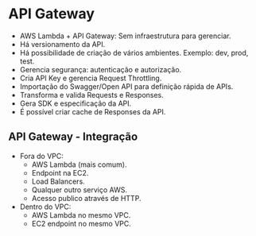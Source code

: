 # API Gateway

- AWS Lambda + API Gateway: Sem infraestrutura para gerenciar.
- Há versionamento da API.
- Há possibilidade de criação de vários ambientes. Exemplo: dev, prod, test.
- Gerencia segurança: autenticação e autorização.
- Cria API Key e gerencia Request Throttling.
- Importação do Swagger/Open API para definição rápida de APIs.
- Transforma e valida Requests e Responses.
- Gera SDK e especificação da API.
- É possível criar cache de Responses da API.

## API Gateway - Integração

- Fora do VPC:
  - AWS Lambda (mais comum).
  - Endpoint na EC2.
  - Load Balancers.
  - Qualquer outro serviço AWS.
  - Acesso publico através de HTTP.
- Dentro do VPC:
  - AWS Lambda no mesmo VPC.
  - EC2 endpoint no mesmo VPC.
